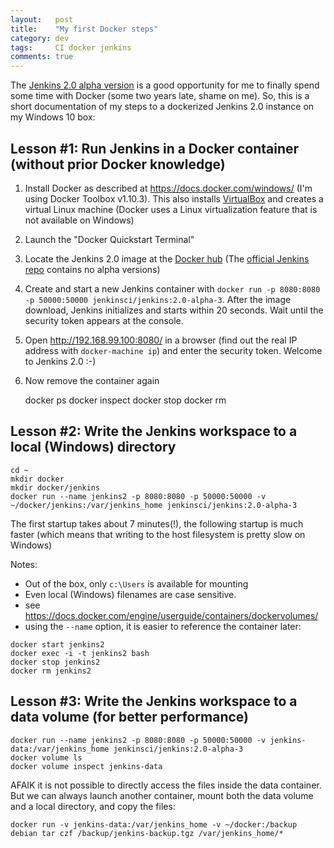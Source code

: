 ```yaml
---
layout:   post
title:    "My first Docker steps"
category: dev
tags:     CI docker jenkins
comments: true
---
```


The [Jenkins 2.0 alpha version](https://jenkins-ci.org/blog/2016/02/29/jenkins2-alphas/) is a good opportunity for me to finally spend some time with Docker (some two years late, shame on me).
So, this is a short documentation of my steps to a dockerized Jenkins 2.0 instance on my Windows 10 box:

##  Lesson #1: Run Jenkins in a Docker container (without prior Docker knowledge)

1. Install Docker as described at https://docs.docker.com/windows/ (I'm using Docker Toolbox v1.10.3). This also installs [VirtualBox](https://www.virtualbox.org/) and creates a virtual Linux machine (Docker uses a Linux virtualization feature that is not available on Windows)
1. Launch the "Docker Quickstart Terminal"
1. Locate the Jenkins 2.0 image at the [Docker hub](https://hub.docker.com/r/jenkinsci/jenkins/tags/) (The [official Jenkins repo](https://hub.docker.com/_/jenkins/) contains no alpha versions)
1. Create and start a new Jenkins container with `docker run -p 8080:8080 -p 50000:50000 jenkinsci/jenkins:2.0-alpha-3`. After the image download, Jenkins initializes and starts within 20 seconds. Wait until the security token appears at the console.
1. Open http://192.168.99.100:8080/ in a browser (find out the real IP address with `docker-machine ip`) and enter the security token. Welcome to Jenkins 2.0 :-)
1. Now remove the container again



    docker ps
    docker inspect <id>
    docker stop <id>
    docker rm <id>


## Lesson #2: Write the Jenkins workspace to a local (Windows) directory

    cd ~
    mkdir docker
    mkdir docker/jenkins
    docker run --name jenkins2 -p 8080:8080 -p 50000:50000 -v ~/docker/jenkins:/var/jenkins_home jenkinsci/jenkins:2.0-alpha-3

The first startup takes about 7 minutes(!), the following startup is much faster (which means that writing to the host filesystem is pretty slow on Windows) 

Notes:

* Out of the box, only `c:\Users` is available for mounting
* Even local (Windows) filenames are case sensitive.
* see https://docs.docker.com/engine/userguide/containers/dockervolumes/
* using the `--name` option, it is easier to reference the container later:



```
docker start jenkins2
docker exec -i -t jenkins2 bash
docker stop jenkins2
docker rm jenkins2
```        

## Lesson #3: Write the Jenkins workspace to a data volume (for better performance)

    docker run --name jenkins2 -p 8080:8080 -p 50000:50000 -v jenkins-data:/var/jenkins_home jenkinsci/jenkins:2.0-alpha-3
    docker volume ls
    docker volume inspect jenkins-data

AFAIK it is not possible to directly access the files inside the data container.
But we can always launch another container, mount both the data volume and a local directory, and copy the files:

    docker run -v jenkins-data:/var/jenkins_home -v ~/docker:/backup debian tar czf /backup/jenkins-backup.tgz /var/jenkins_home/*



